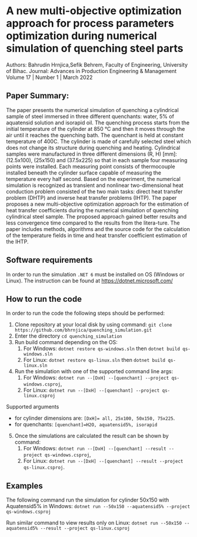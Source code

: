 

# A new multi-objective optimization approach for process parameters optimization during numerical simulation of quenching steel parts 
Authors:
Bahrudin Hrnjica,Sefik Behrem, Faculty of Engineering, University of Bihac.
Journal: Advances in Production Engineering & Management
         Volume 17 | Number 1 | March 2022 

## Paper Summary:

The paper presents the numerical simulation of quenching a cylindrical sample of steel immersed in three different quenchants: water, 5% of aquatensid solution and isorapid oil. The quenching process starts from the initial temperature of the cylinder at 850 °C and then it moves through the air until it reaches the quenching bath. The quenchant is held at constant temperature of 400C. The cylinder is made of carefully selected steel which does not change its structure during quenching and heating. Cylindrical samples were manufactured in three different dimensions (R, H) [mm]: (12.5x100), (25x150) and (37.5x225) so that in each sample four measuring points were installed. Each measuring point consists of thermocouple installed beneath the cylinder surface capable of measuring the temperature every half second. Based on the experiment, the numerical simulation is recognized as transient and nonlinear two-dimensional heat conduction problem consisted of the two main tasks: direct heat transfer problem (DHTP) and inverse heat transfer problems (IHTP). 
The paper proposes a new multi-objective optimization approach for the estimation of heat transfer coefficients during the numerical simulation of quenching cylindrical steel sample. The proposed approach gained better results and less convergence time compared to the results from the litera-ture. The paper includes methods, algorithms and the source code for the calculation of the temperature fields in time and heat transfer coefficient estimation of the IHTP. 

## Software requirements
In order to run the simulation `.NET 6` must be installed on OS (Windows or Linux). The instruction can be found at https://dotnet.microsoft.com/

## How to run the code

In order to run the code the following steps should be performed:

1. Clone repository at your local disk by using command: `git clone https://github.com/bhrnjica/quenching_simulation.git`
2. Enter the directory `cd quenching_simulation`
3. Run build command depending on the OS:
   1. For Windows:  `dotnet restore qs-windows.sln` then `dotnet build qs-windows.sln`
   2. For Linux:  `dotnet restore qs-linux.sln` then `dotnet build qs-linux.sln`
4. Run the simulation with one of the supported command line args:
   1. For Windows: `dotnet run --[DxH] --[quenchant] --project qs-windows.csproj`,
   2. For Linux: `dotnet run --[DxH] --[quenchant] --project qs-linux.csproj`

Supported arguments
-  for cylinder dimensions are:
`[DxH]= all, 25x100, 50x150, 75x225`.
- for quenchants: `[quenchant]=H2O, aquatensid5%, isorapid`

5. Once the simulations are calculated the result can be shown by command:
   1. For Windows:  `dotnet run --[DxH] --[quenchant] --result --project qs-windows.csproj`,
   2. For Linux: `dotnet run --[DxH] --[quenchant] --result --project qs-linux.csproj`.

## Examples

The following command run the simulation for cylinder 50x150 with Aquatensid5% in Windows: `dotnet run --50x150 --aquatensid5% --project qs-windows.csproj`

Run similar command to view results only on Linux: `dotnet run --50x150 --aquatensid5% --result --project qs-linux.csproj`
